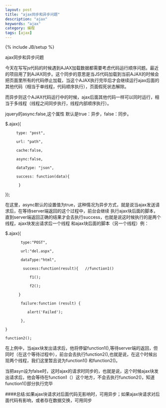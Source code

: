 ```yaml
---
layout: post
title: "ajax同步和异步问题"
description: "ajax"
keywords: "ajax"
category: 编程
tags: [ajax]
---
```

{% include JB/setup %}

ajax同步和异步问题

今天在写写js代码的时候遇到AJAX加载数据都需要考虑代码运行顺序问题。最近的项目用了到AJAX同步。这个同步的意思是当JS代码加载到当前AJAX的时候会把页面里所有的代码停止加载，当这个AJAX执行完毕后才会继续运行ajax后面的其他代码（相当于单线程，代码顺序执行），页面假死状态解除。 

<!-- more -->
	
而异步则这个AJAX代码运行中的时候，ajax后面其他代码一样可以同时运行，相当于多线程（线程之间同步执行，线程内部顺序执行）。 

jquery的async:false,这个属性 默认是true：异步，false：同步。

  $.ajax({ 

         type: "post", 

         url: "path", 

         cache:false, 

         async:false, 

         dataType: "json", 

         success: function(data){ 

          } 

  });


在这里，async默认的设置值为true，这种情况为异步方式，就是说当ajax发送请求后，在等待server端返回的这个过程中，前台会继续 执行ajax块后面的脚本，直到server端返回正确的结果才会去执行success，也就是说这时候执行的是两个线程，ajax块发出请求后一个线程 和ajax块后面的脚本（另一个线程）例：

  $.ajax({  

           type:"POST", 

           url:"del.aspx", 

           dataType:"html", 

            success:function(result){   //function1()

               f1(); 

               f2(); 

          } 

           failure:function (result) {  

              alert('Failed');  

           }, 

    } 

    function2(); 

在上例中，当ajax块发出请求后，他将停留function1(),等待server端的返回，但同时（在这个等待过程中），前台会去执行function2(),也就是说，在这个时候出现两个线程，我们这里暂且说为function1() 和function2()。

当把asyn设为false时，这时ajax的请求时同步的，也就是说，这个时候ajax块发出请求后，他会等待在function1（）这个地方，不会去执行function2()，知道function1()部分执行完毕        

####总结:如果ajax块请求对后面代码无影响时，可用异步；如果ajax块请求对后面代码有影响，或者存在数据交换，可用同步


